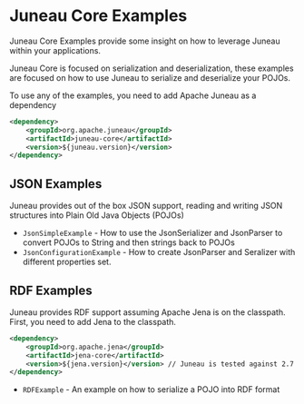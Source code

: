<!--
 ***************************************************************************************************************************
 * Licensed to the Apache Software Foundation (ASF) under one or more contributor license agreements.  See the NOTICE file *
 * distributed with this work for additional information regarding copyright ownership.  The ASF licenses this file        *
 * to you under the Apache License, Version 2.0 (the "License"); you may not use this file except in compliance            *
 * with the License.  You may obtain a copy of the License at                                                              *
 *                                                                                                                         *
 *  http://www.apache.org/licenses/LICENSE-2.0                                                                             *
 *                                                                                                                         *
 * Unless required by applicable law or agreed to in writing, software distributed under the License is distributed on an  *
 * "AS IS" BASIS, WITHOUT WARRANTIES OR CONDITIONS OF ANY KIND, either express or implied.  See the License for the        *
 * specific language governing permissions and limitations under the License.                                              *
 ***************************************************************************************************************************
-->

# Juneau Core Examples

Juneau Core Examples provide some insight on how to leverage Juneau within your applications.

Juneau Core is focused on serialization and deserialization, these examples are focused on how to use
Juneau to serialize and deserialize your POJOs.

To use any of the examples, you need to add Apache Juneau as a dependency

```xml
<dependency>
    <groupId>org.apache.juneau</groupId>
    <artifactId>juneau-core</artifactId>
    <version>${juneau.version}</version>
</dependency>
```

## JSON Examples

Juneau provides out of the box JSON support, reading and writing JSON structures into Plain Old Java Objects (POJOs)

- `JsonSimpleExample` - How to use the JsonSerializer and JsonParser to convert POJOs to String and then strings back to POJOs
- `JsonConfigurationExample` - How to create JsonParser and Seralizer with different properties set.

## RDF Examples

Juneau provides RDF support assuming Apache Jena is on the classpath.  First, you need to add Jena to the classpath.

```xml
<dependency>
    <groupId>org.apache.jena</groupId>
    <artifactId>jena-core</artifactId>
    <version>${jena.version}</version> // Juneau is tested against 2.7.1
</dependency>
```

- `RDFExample` - An example on how to serialize a POJO into RDF format
